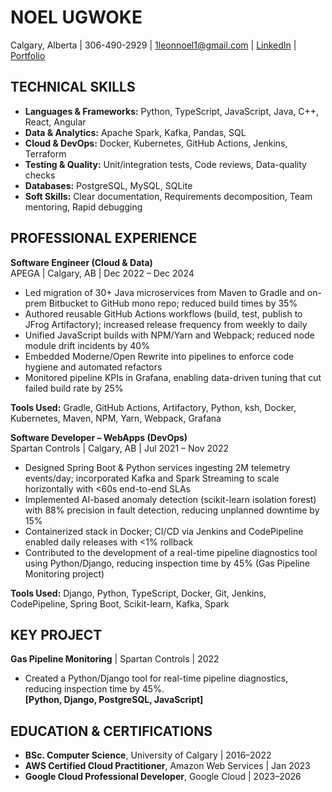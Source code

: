 # NOEL UGWOKE
Calgary, Alberta | 306-490-2929 | 1leonnoel1@gmail.com | [LinkedIn](https://www.linkedin.com/in/noelugwoke/) | [Portfolio](https://noelugwoke.com/)

## TECHNICAL SKILLS
- **Languages & Frameworks:** Python, TypeScript, JavaScript, Java, C++, React, Angular
- **Data & Analytics:** Apache Spark, Kafka, Pandas, SQL
- **Cloud & DevOps:** Docker, Kubernetes, GitHub Actions, Jenkins, Terraform
- **Testing & Quality:** Unit/integration tests, Code reviews, Data-quality checks
- **Databases:** PostgreSQL, MySQL, SQLite
- **Soft Skills:** Clear documentation, Requirements decomposition, Team mentoring, Rapid debugging

## PROFESSIONAL EXPERIENCE

**Software Engineer (Cloud & Data)**  
APEGA | Calgary, AB | Dec 2022 – Dec 2024  
- Led migration of 30+ Java microservices from Maven to Gradle and on-prem Bitbucket to GitHub mono repo; reduced build times by 35%
- Authored reusable GitHub Actions workflows (build, test, publish to JFrog Artifactory); increased release frequency from weekly to daily
- Unified JavaScript builds with NPM/Yarn and Webpack; reduced node module drift incidents by 40%
- Embedded Moderne/Open Rewrite into pipelines to enforce code hygiene and automated refactors
- Monitored pipeline KPIs in Grafana, enabling data-driven tuning that cut failed build rate by 25%

**Tools Used:** Gradle, GitHub Actions, Artifactory, Python, ksh, Docker, Kubernetes, Maven, NPM, Yarn, Webpack, Grafana

**Software Developer – WebApps (DevOps)**  
Spartan Controls | Calgary, AB | Jul 2021 – Nov 2022  
- Designed Spring Boot & Python services ingesting 2M telemetry events/day; incorporated Kafka and Spark Streaming to scale horizontally with <60s end-to-end SLAs
- Implemented AI-based anomaly detection (scikit-learn isolation forest) with 88% precision in fault detection, reducing unplanned downtime by 15%
- Containerized stack in Docker; CI/CD via Jenkins and CodePipeline enabled daily releases with <1% rollback
- Contributed to the development of a real-time pipeline diagnostics tool using Python/Django, reducing inspection time by 45% (Gas Pipeline Monitoring project)

**Tools Used:** Django, Python, TypeScript, Docker, Git, Jenkins, CodePipeline, Spring Boot, Scikit-learn, Kafka, Spark


## KEY PROJECT
**Gas Pipeline Monitoring** | Spartan Controls | 2022  
* Created a Python/Django tool for real-time pipeline diagnostics, reducing inspection time by 45%.  
**[Python, Django, PostgreSQL, JavaScript]**

## EDUCATION & CERTIFICATIONS
*   **BSc. Computer Science**, University of Calgary | 2016–2022  
*   **AWS Certified Cloud Practitioner**, Amazon Web Services | Jan 2023  
*   **Google Cloud Professional Developer**, Google Cloud | 2023–2026  
